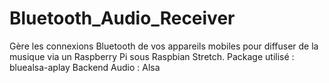 # Bluetooth_Audio_Receiver

Gère les connexions Bluetooth de vos appareils mobiles pour diffuser de la musique via un Raspberry Pi sous Raspbian Stretch.
Package utilisé : bluealsa-aplay
Backend Audio : Alsa

